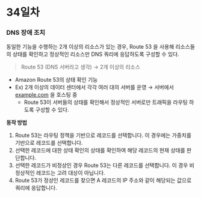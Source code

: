 # 34일차

### DNS 장애 조치

동일한 기능을 수행하는 2개 이상의 리소스가 있는 경우, Route 53 을 사용해 리소스들의 상태를 확인하고 정상적인 리소스만 DNS 쿼리에 응답하도록 구성할 수 있다.

> Route 53 (DNS 서버라고 생각) → 2개 이상의 리소스
> 
- Amazon Route 53의 상태 확인 기능
- Ex) 2개 이상의 데이터 센터에서 각각 여러 대의 서버를 운영 → 서버에서  [example.com](http://example.com) 을 호스팅 중
    - Route 53이 서버들의 상태를 확인해서 정상적인 서버로만 트래픽을 라우팅 하도록 구성할 수 있다.

**동작 방법**

1. Route 53는 라우팅 정책을 기반으로 레코드를 선택합니다. 이 경우에는 가중치를 기반으로 레코드를 선택합니다.
2. 선택한 레코드에 대한 상태 확인의 상태를 확인하여 해당 레코드의 현재 상태를 판단합니다.
3. 선택한 레코드가 비정상인 경우 Route 53는 다른 레코드를 선택합니다. 이 경우 비정상적인 레코드는 고려 대상이 아닙니다.
4. Route 53가 정상인 레코드를 찾으면 A 레코드의 IP 주소와 같이 해당되는 값으로 쿼리에 응답합니다.